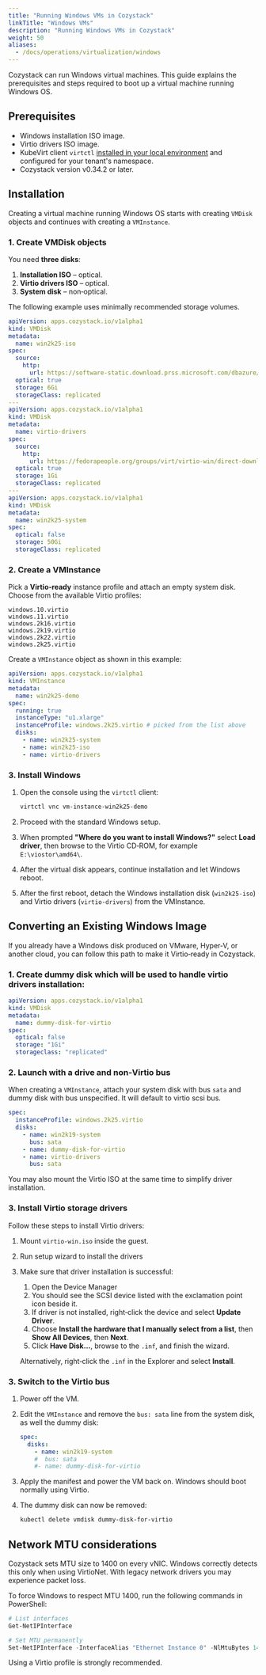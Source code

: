 ```yaml
---
title: "Running Windows VMs in Cozystack"
linkTitle: "Windows VMs"
description: "Running Windows VMs in Cozystack"
weight: 50
aliases:
  - /docs/operations/virtualization/windows
---
```


Cozystack can run Windows virtual machines.
This guide explains the prerequisites and steps required to boot up a virtual machine running Windows OS.


## Prerequisites

-   Windows installation ISO image.
-   Virtio drivers ISO image.
-   KubeVirt client `virtctl` [installed in your local environment](https://kubevirt.io/user-guide/user_workloads/virtctl_client_tool/)
    and configured for your tenant's namespace.
-   Cozystack version v0.34.2 or later.

## Installation 

Creating a virtual machine running Windows OS starts with creating `VMDisk` objects
and continues with creating a `VMInstance`.

### 1. Create VMDisk objects

You need **three disks**:

1.  **Installation ISO** – optical.
2.  **Virtio drivers ISO** – optical.
3.  **System disk** – non‑optical.

The following example uses minimally recommended storage volumes.

```yaml
apiVersion: apps.cozystack.io/v1alpha1
kind: VMDisk
metadata:
  name: win2k25-iso
spec:
  source:
    http:
      url: https://software-static.download.prss.microsoft.com/dbazure/888969d5-f34g-4e03-ac9d-1f9786c66749/26100.1742.240906-0331.ge_release_svc_refresh_SERVER_EVAL_x64FRE_en-us.iso
  optical: true
  storage: 6Gi
  storageClass: replicated
---
apiVersion: apps.cozystack.io/v1alpha1
kind: VMDisk
metadata:
  name: virtio-drivers
spec:
  source:
    http:
      url: https://fedorapeople.org/groups/virt/virtio-win/direct-downloads/stable-virtio/virtio-win.iso
  optical: true
  storage: 1Gi
  storageClass: replicated
---
apiVersion: apps.cozystack.io/v1alpha1
kind: VMDisk
metadata:
  name: win2k25-system
spec:
  optical: false
  storage: 50Gi
  storageClass: replicated
```

### 2. Create a VMInstance

Pick a **Virtio‑ready** instance profile and attach an empty system disk.
Choose from the available Virtio profiles:

```text
windows.10.virtio
windows.11.virtio
windows.2k16.virtio
windows.2k19.virtio
windows.2k22.virtio
windows.2k25.virtio
```

Create a `VMInstance` object as shown in this example:

```yaml
apiVersion: apps.cozystack.io/v1alpha1
kind: VMInstance
metadata:
  name: win2k25-demo
spec:
  running: true
  instanceType: "u1.xlarge"
  instanceProfile: windows.2k25.virtio # picked from the list above
  disks:
    - name: win2k25-system
    - name: win2k25-iso
    - name: virtio-drivers
```

### 3. Install Windows

1.  Open the console using the `virtctl` client:

    ```bash
    virtctl vnc vm-instance-win2k25-demo
    ```

2.  Proceed with the standard Windows setup.

3.  When prompted **"Where do you want to install Windows?"** select **Load driver**,
    then browse to the Virtio CD‑ROM, for example `E:\viostor\amd64\`.

4.  After the virtual disk appears, continue installation and let Windows reboot.

5.  After the first reboot, detach the Windows installation disk (`win2k25-iso`) and Virtio drivers (`virtio-drivers`) from the VMInstance.


## Converting an Existing Windows Image

If you already have a Windows disk produced on VMware, Hyper‑V, or another cloud,
you can follow this path to make it Virtio‑ready in Cozystack.


### 1. Create dummy disk which will be used to handle virtio drivers installation:

```yaml
apiVersion: apps.cozystack.io/v1alpha1
kind: VMDisk
metadata:
  name: dummy-disk-for-virtio
spec:
  optical: false
  storage: "1Gi"
  storageclass: "replicated"
```

### 2. Launch with a drive and non‑Virtio bus

When creating a `VMInstance`, attach your system disk with bus `sata` and dummy disk with bus unspecified. It will default to virtio scsi bus.

```yaml
spec:
  instanceProfile: windows.2k25.virtio
  disks:
    - name: win2k19-system
      bus: sata
    - name: dummy-disk-for-virtio
    - name: virtio-drivers
      bus: sata
```

You may also mount the Virtio ISO at the same time to simplify driver installation.

### 3. Install Virtio storage drivers

Follow these steps to install Virtio drivers:

1. Mount `virtio-win.iso` inside the guest.
2. Run setup wizard to install the drivers
3. Make sure that driver installation is successful:
    1. Open the Device Manager
    2. You should see the SCSI device listed with the exclamation point icon beside it.
    3. If driver is not installed, right‑click the device and select **Update Driver**.
    4. Choose **Install the hardware that I manually select from a list**, then **Show All Devices**, then **Next**.
    5. Click **Have Disk…**, browse to the `.inf`, and finish the wizard.

    Alternatively, right‑click the `.inf` in the Explorer and select **Install**.

### 3. Switch to the Virtio bus

1.  Power off the VM.
2.  Edit the `VMInstance` and remove the `bus: sata` line from the system disk, as well the dummy disk:

    ```yaml
    spec:
      disks:
        - name: win2k19-system
        #  bus: sata
        #- name: dummy-disk-for-virtio
    ```

3. Apply the manifest and power the VM back on. Windows should boot normally using Virtio.
4. The dummy disk can now be removed:

   ```bash
   kubectl delete vmdisk dummy-disk-for-virtio
   ```

## Network MTU considerations

Cozystack sets MTU size to 1400 on every vNIC.
Windows correctly detects this only when using VirtioNet.
With legacy network drivers you may experience packet loss.

To force Windows to respect MTU 1400, run the following commands in PowerShell:

```powershell
# List interfaces
Get-NetIPInterface

# Set MTU permanently
Set-NetIPInterface -InterfaceAlias "Ethernet Instance 0" -NlMtuBytes 1400
```

Using a Virtio profile is strongly recommended.
